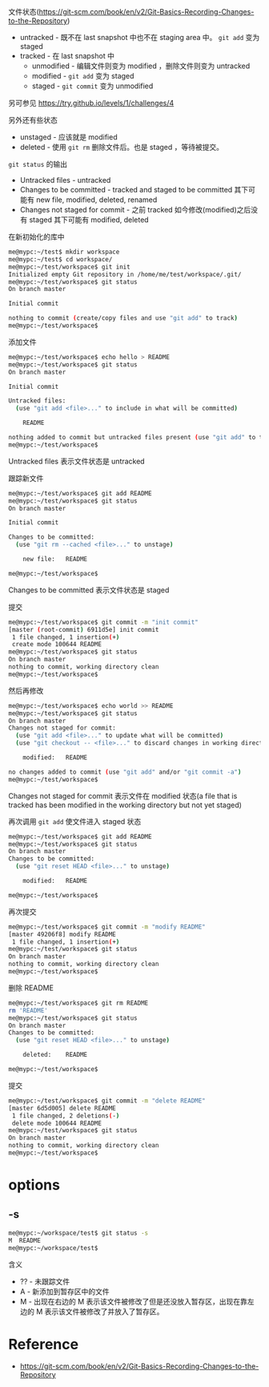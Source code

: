 文件状态(https://git-scm.com/book/en/v2/Git-Basics-Recording-Changes-to-the-Repository)
- untracked - 既不在 last snapshot 中也不在 staging area 中。 `git add` 变为 staged
- tracked - 在 last snapshot 中
  - unmodified - 编辑文件则变为 modified ，删除文件则变为 untracked
  - modified - `git add` 变为 staged
  - staged - `git commit` 变为 unmodified


另可参见 https://try.github.io/levels/1/challenges/4


另外还有些状态
- unstaged - 应该就是 modified
- deleted - 使用 `git rm` 删除文件后。也是 staged ，等待被提交。


`git status` 的输出
- Untracked files - untracked
- Changes to be committed - tracked and staged to be committed 其下可能有 new file, modified, deleted, renamed
- Changes not staged for commit - 之前 tracked 如今修改(modified)之后没有 staged 其下可能有 modified, deleted


在新初始化的库中
```bash
me@mypc:~/test$ mkdir workspace
me@mypc:~/test$ cd workspace/
me@mypc:~/test/workspace$ git init
Initialized empty Git repository in /home/me/test/workspace/.git/
me@mypc:~/test/workspace$ git status
On branch master

Initial commit

nothing to commit (create/copy files and use "git add" to track)
me@mypc:~/test/workspace$ 
```


添加文件
```bash
me@mypc:~/test/workspace$ echo hello > README
me@mypc:~/test/workspace$ git status
On branch master

Initial commit

Untracked files:
  (use "git add <file>..." to include in what will be committed)

	README

nothing added to commit but untracked files present (use "git add" to track)
me@mypc:~/test/workspace$ 
```


Untracked files 表示文件状态是 untracked


跟踪新文件
```bash
me@mypc:~/test/workspace$ git add README
me@mypc:~/test/workspace$ git status
On branch master

Initial commit

Changes to be committed:
  (use "git rm --cached <file>..." to unstage)

	new file:   README

me@mypc:~/test/workspace$ 
```


Changes to be committed 表示文件状态是 staged


提交
```bash
me@mypc:~/test/workspace$ git commit -m "init commit"
[master (root-commit) 6911d5e] init commit
 1 file changed, 1 insertion(+)
 create mode 100644 README
me@mypc:~/test/workspace$ git status
On branch master
nothing to commit, working directory clean
me@mypc:~/test/workspace$ 
```


然后再修改
```bash
me@mypc:~/test/workspace$ echo world >> README
me@mypc:~/test/workspace$ git status
On branch master
Changes not staged for commit:
  (use "git add <file>..." to update what will be committed)
  (use "git checkout -- <file>..." to discard changes in working directory)

	modified:   README

no changes added to commit (use "git add" and/or "git commit -a")
me@mypc:~/test/workspace$ 
```


Changes not staged for commit 表示文件在 modified 状态(a file that is tracked has been modified in the working directory but not yet staged)


再次调用 `git add` 使文件进入 staged 状态
```bash
me@mypc:~/test/workspace$ git add README
me@mypc:~/test/workspace$ git status
On branch master
Changes to be committed:
  (use "git reset HEAD <file>..." to unstage)

	modified:   README

me@mypc:~/test/workspace$ 
```


再次提交
```bash
me@mypc:~/test/workspace$ git commit -m "modify README"
[master 49206f8] modify README
 1 file changed, 1 insertion(+)
me@mypc:~/test/workspace$ git status
On branch master
nothing to commit, working directory clean
me@mypc:~/test/workspace$ 
```


删除 README
```bash
me@mypc:~/test/workspace$ git rm README
rm 'README'
me@mypc:~/test/workspace$ git status
On branch master
Changes to be committed:
  (use "git reset HEAD <file>..." to unstage)

	deleted:    README

me@mypc:~/test/workspace$ 
```


提交
```bash
me@mypc:~/test/workspace$ git commit -m "delete README"
[master 6d5d005] delete README
 1 file changed, 2 deletions(-)
 delete mode 100644 README
me@mypc:~/test/workspace$ git status
On branch master
nothing to commit, working directory clean
me@mypc:~/test/workspace$ 
```


# options
## -s
```bash
me@mypc:~/workspace/test$ git status -s
M  README
me@mypc:~/workspace/test$ 
```


含义
- ?? - 未跟踪文件
- A - 新添加到暂存区中的文件
- M - 出现在右边的 M 表示该文件被修改了但是还没放入暂存区，出现在靠左边的 M 表示该文件被修改了并放入了暂存区。


# Reference
- https://git-scm.com/book/en/v2/Git-Basics-Recording-Changes-to-the-Repository

